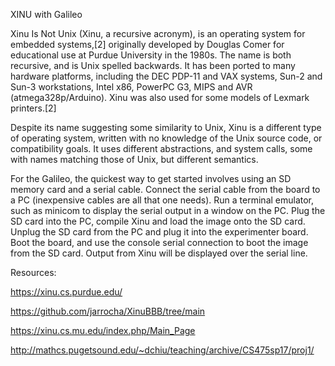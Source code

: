 XINU with Galileo

Xinu Is Not Unix (Xinu, a recursive acronym), is an operating system for embedded systems,[2] originally developed by Douglas Comer for educational use at Purdue University in the 1980s. The name is both recursive, and is Unix spelled backwards. It has been ported to many hardware platforms, including the DEC PDP-11 and VAX systems, Sun-2 and Sun-3 workstations, Intel x86, PowerPC G3, MIPS and AVR (atmega328p/Arduino). Xinu was also used for some models of Lexmark printers.[2]

Despite its name suggesting some similarity to Unix, Xinu is a different type of operating system, written with no knowledge of the Unix source code, or compatibility goals. It uses different abstractions, and system calls, some with names matching those of Unix, but different semantics.

For the Galileo, the quickest way to get started involves using an SD memory card and a serial cable. Connect the serial cable from the board to a PC (inexpensive cables are all that one needs). Run a terminal emulator, such as minicom to display the serial output in a window on the PC. Plug the SD card into the PC, compile Xinu and load the image onto the SD card. Unplug the SD card from the PC and plug it into the experimenter board. Boot the board, and use the console serial connection to boot the image from the SD card. Output from Xinu will be displayed over the serial line.


Resources: 

https://xinu.cs.purdue.edu/

https://github.com/jarrocha/XinuBBB/tree/main

https://xinu.cs.mu.edu/index.php/Main_Page

http://mathcs.pugetsound.edu/~dchiu/teaching/archive/CS475sp17/proj1/
